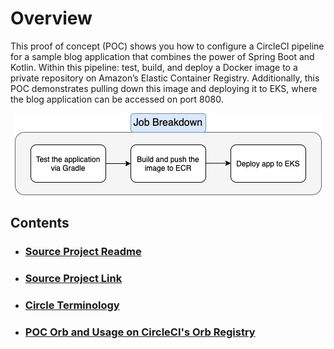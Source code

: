 # Overview

This proof of concept (POC) shows you how to configure a CircleCI pipeline for a sample blog application that combines the power of Spring Boot and Kotlin. Within this pipeline: test, build, and deploy a Docker image to a private repository on Amazon’s Elastic Container Registry. Additionally, this POC demonstrates pulling down this image and deploying it to EKS, where the blog application can be accessed on port 8080.

<p align="center">
    <img src="https://raw.githubusercontent.com/liatrio/circleci-pipeline-poc/master/images/jobflow_small.png">
</p>

## Contents

* ### <a href="https://github.com/liatrio/circleci-pipeline-poc/blob/master/app_documentation.adoc" target="_top">Source Project Readme</a>

* ### <a href="https://github.com/spring-guides/tut-spring-boot-kotlin" target="_top">Source Project Link</a>

* ### <a href="https://github.com/liatrio/circleci-pipeline-poc/blob/master/circleci_terminology.md" target="_top">Circle Terminology</a>

* ### <a href="https://circleci.com/developer/orbs/orb/liatrio-poc/circleci-orb-poc" target="_top">POC Orb and Usage on CircleCI's Orb Registry</a>

